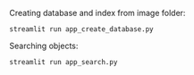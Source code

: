 Creating database and index from image folder:

```
streamlit run app_create_database.py
```

Searching objects:

```
streamlit run app_search.py
```
